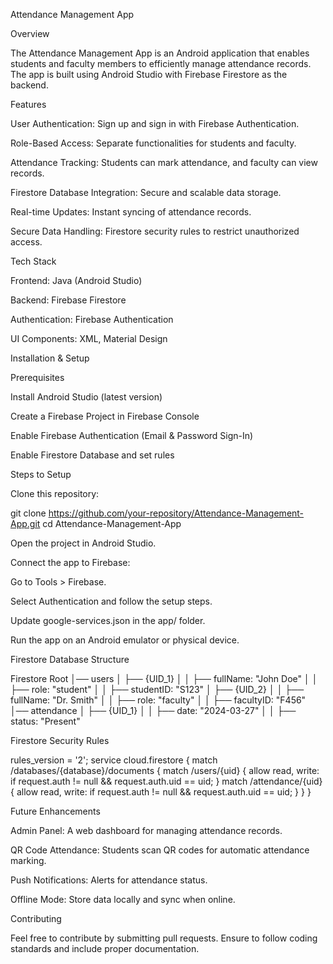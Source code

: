 Attendance Management App

Overview

The Attendance Management App is an Android application that enables students and faculty members to efficiently manage attendance records. The app is built using Android Studio with Firebase Firestore as the backend.

Features

User Authentication: Sign up and sign in with Firebase Authentication.

Role-Based Access: Separate functionalities for students and faculty.

Attendance Tracking: Students can mark attendance, and faculty can view records.

Firestore Database Integration: Secure and scalable data storage.

Real-time Updates: Instant syncing of attendance records.

Secure Data Handling: Firestore security rules to restrict unauthorized access.

Tech Stack

Frontend: Java (Android Studio)

Backend: Firebase Firestore

Authentication: Firebase Authentication

UI Components: XML, Material Design

Installation & Setup

Prerequisites

Install Android Studio (latest version)

Create a Firebase Project in Firebase Console

Enable Firebase Authentication (Email & Password Sign-In)

Enable Firestore Database and set rules

Steps to Setup

Clone this repository:

git clone https://github.com/your-repository/Attendance-Management-App.git
cd Attendance-Management-App

Open the project in Android Studio.

Connect the app to Firebase:

Go to Tools > Firebase.

Select Authentication and follow the setup steps.

Update google-services.json in the app/ folder.

Run the app on an Android emulator or physical device.

Firestore Database Structure

Firestore Root
│── users
│   ├── {UID_1}
│   │   ├── fullName: "John Doe"
│   │   ├── role: "student"
│   │   ├── studentID: "S123"
│   ├── {UID_2}
│   │   ├── fullName: "Dr. Smith"
│   │   ├── role: "faculty"
│   │   ├── facultyID: "F456"
│── attendance
│   ├── {UID_1}
│   │   ├── date: "2024-03-27"
│   │   ├── status: "Present"

Firestore Security Rules

rules_version = '2';
service cloud.firestore {
  match /databases/{database}/documents {
    match /users/{uid} {
      allow read, write: if request.auth != null && request.auth.uid == uid;
    }
    match /attendance/{uid} {
      allow read, write: if request.auth != null && request.auth.uid == uid;
    }
  }
}

Future Enhancements

Admin Panel: A web dashboard for managing attendance records.

QR Code Attendance: Students scan QR codes for automatic attendance marking.

Push Notifications: Alerts for attendance status.

Offline Mode: Store data locally and sync when online.

Contributing

Feel free to contribute by submitting pull requests. Ensure to follow coding standards and include proper documentation.
